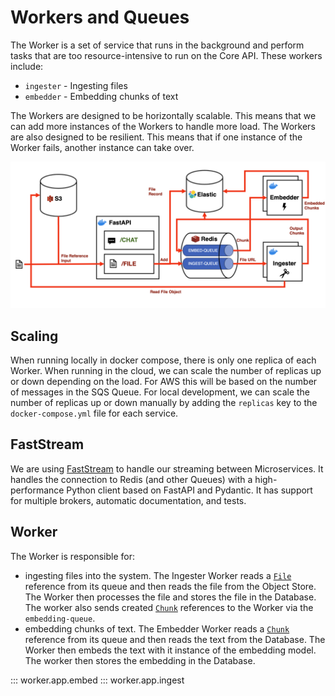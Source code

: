 # Workers and Queues

The Worker is a set of service that runs in the background and perform tasks that are too resource-intensive to run on the Core API. These workers include:

- `ingester` - Ingesting files
- `embedder` - Embedding chunks of text

The Workers are designed to be horizontally scalable. This means that we can add more instances of the Workers to handle more load. The Workers are also designed to be resilient. This means that if one instance of the Worker fails, another instance can take over.

![Document Processing Pipeline](../assets/document_processing_pipeline.png)

## Scaling

When running locally in docker compose, there is only one replica of each Worker. When running in the cloud, we can scale the number of replicas up or down depending on the load. For AWS this will be based on the number of messages in the SQS Queue. For local development, we can scale the number of replicas up or down manually by adding the `replicas` key to the `docker-compose.yml` file for each service.

## FastStream

We are using [FastStream](https://faststream.airt.ai/latest/faststream/) to handle our streaming between Microservices. It handles the connection to Redis (and other Queues) with a high-performance Python client based on FastAPI and Pydantic. It has support for multiple brokers, automatic documentation, and tests. 

## Worker

The Worker is responsible for:
* ingesting files into the system. The Ingester Worker reads a [`File`](../code_reference/models/file.md) reference from its queue and then reads the file from the Object Store. The Worker then processes the file and stores the file in the Database. The worker also sends created [`Chunk`](../code_reference/models/chunk.md) references to the Worker via the `embedding-queue`.
* embedding chunks of text. The Embedder Worker reads a [`Chunk`](../code_reference/models/chunk.md) reference from its queue and then reads the text from the Database. The Worker then embeds the text with it instance of the embedding model. The worker then stores the embedding in the Database.

::: worker.app.embed
::: worker.app.ingest
